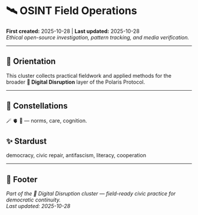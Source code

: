 # 🛰️ OSINT Field Operations  
**First created:** 2025-10-28 | **Last updated:** 2025-10-28  
*Ethical open-source investigation, pattern tracking, and media verification.*  

---

## 🧭 Orientation  
This cluster collects practical fieldwork and applied methods for the broader **🦆 Digital Disruption** layer of the Polaris Protocol.  

---

## 🌌 Constellations  
🪄 🫀 🧠 — norms, care, cognition.  

## ✨ Stardust  
democracy, civic repair, antifascism, literacy, cooperation  

---

## 🏮 Footer  
*Part of the 🦆 Digital Disruption cluster — field-ready civic practice for democratic continuity.*  
_Last updated: 2025-10-28_  
